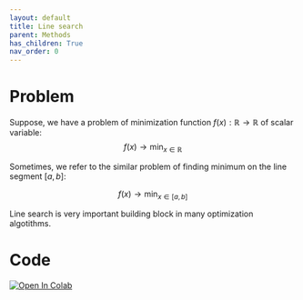 ```yaml
---
layout: default
title: Line search
parent: Methods
has_children: True
nav_order: 0
---
```

# Problem

Suppose, we have a problem of minimization function $f(x): \mathbb{R} \to \mathbb{R}$ of scalar variable:
$$
f(x) \to \min_{x \in \mathbb{R}}
$$

Sometimes, we refer to the similar problem of finding minimum on the line segment $[a,b]$:

$$
f(x) \to \min_{x \in [a,b]}
$$

Line search is very important building block in many optimization algotithms.

# Code
[![Open In Colab](https://colab.research.google.com/assets/colab-badge.svg#button)](https://colab.research.google.com/github/MerkulovDaniil/optim/blob/master/assets/Notebooks/Line_search.ipynb)